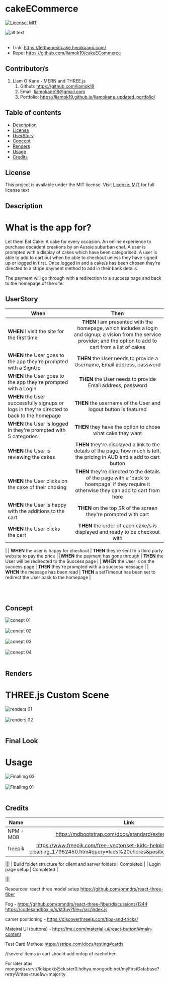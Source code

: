 # cakeECommerce

[![License: MIT](https://img.shields.io/apm/l/vim-mode?color=orange&style=for-the-badge.svg)](https://opensource.org/licenses/MIT)


![alt text](./public/images/Page_title.png) <br><br>

- Link: https://letthemeatcake.herokuapp.com/
- Repo: https://github.com/liamok19/cakeECommerce

## Contributor/s
1. Liam O'Kane - MERN and THREE.js  
    1. Github: https://github.com/liamok19
    2. Email: liamokane19@gmail.com
    3. Portfolio: https://liamok19.github.io/liamokane_updated_portfolio/

## Table of contents
- [Description](#description)
- [License](#license)
- [UserStory](#userstory)
- [Concept](#concept)
- [Renders](#renders)
- [Usage](#usage)
- [Credits](#credits)

## License
This project is available under the MIT license. Visit [License: MIT](https://opensource.org/licenses/MIT) for full license text

## Description
# What is the app for?
Let them Eat Cake: A cake for every occasion. An online experience to purchase decadent creations by an Aussie suburban chef.
A user is prompted with a display of cakes which have been categorised. A user is able to add to cart but when be able to checkout unless they have signed up or logged in first. Once logged in and a cake/s has been chosen they're directed to a stripe payment method to add in their bank details. 

The payment will go through with a redirection to a success page and back to the homepage of the site. 

## UserStory
| When | Then | 
| ------------- |:-------------:| 
|**WHEN**  I visit the site for the first time | **THEN** I am presented with the homepage, which includes a login and signup; a vision from the service provider; and the option to add to cart from a list of cakes|
|**WHEN**  the User goes to the app they're prompted with a SignUp   | **THEN** the User needs to provide a Username, Email address, password |
|**WHEN**  the User goes to the app they're prompted with a Login   | **THEN** the User needs to provide Email address, password |
|**WHEN**  the User successfully signups or logs in they're directed to back to the homepage |  **THEN** the username of the User and logout button is featured |
| **WHEN**  the User is logged in they're prompted with 5 categories | **THEN** they have the option to chose what cake they want| 
| **WHEN**  the User is reviewing the cakes | **THEN** they're displayed a link to the details of the page, how much is left, the pricing  in AUD and a add to cart button|
|**WHEN** the User clicks on the cake of their chosing | **THEN** they're directed to the details of the page with a 'back to hoempage' if they require it otherwise they can add to cart from here |
| **WHEN**  the User is happy with the additions to the cart |**THEN** on the top SR of the screen they're prompted with cart |
| **WHEN** the User clicks the cart | **THEN** the order of each cake/s is displayed and ready to be checkout with
 |
| **WHEN**  the user is happy for checkout | **THEN** they're sent to a third party website to pay the price |
|**WHEN**  the payment has gone through | **THEN** the User will be redirected to the Success page |
| **WHEN**  the User is on the success page | **THEN** they're prompted with a a success message  |
| **WHEN**  the message has been read | **THEN** a setTimeout has been set to redirect the User back to the homepage |			
	
		
<br><br>

## Concept
![conept 01](./client/public/images/conept/page_01.jpg) <br><br>
![conept 02](./client/public/images/conept/page_02.jpg) <br><br>
![conept 03](./client/public/images/conept/page_03.jpg) <br><br>
![conept 04](./client/public/images/conept/page_04.jpg) <br><br>

## Renders 
# THREE.js Custom Scene
![renders 01](./client/public/images/roughRenders/roughRender01_evve.png) <br><br>
![renders 02](./client/public/images/roughRenders/roughRender02_cycles.png) <br><br>

## Final Look
# Usage
![FinalImg 02](./client/public/images/finalLook/finalLook02.png) <br><br>
![FinalImg 01](./client/public/images/finalLook/finalLook01.png) <br><br>


## Credits
| Name | Link | 
| ------------- |:-------------:| 
| NPM - MDB | https://mdbootstrap.com/docs/standard/extended/to-do-list/  |
| freepik | https://www.freepik.com/free-vector/set-kids-helping-parents-with-home-cleaning_17962450.htm#query=kids%20chores&position=28&from_view=keyword | 




|||
| Build folder structure for client and server folders | Completed |
| Login page setup | Completed |

|||

Resources:
react three model setup
https://github.com/pmndrs/react-three-fiber

Fog -
https://github.com/pmndrs/react-three-fiber/discussions/1244
https://codesandbox.io/s/kt3uy?file=/src/index.js

camer positioning -
https://discoverthreejs.com/tips-and-tricks/

Mateiral UI (buttons) -
https://mui.com/material-ui/react-button/#main-content

Test Card Methos: 
https://stripe.com/docs/testing#cards

//several items in cart should add ontop of eachother

For later atas 
mongodb+srv://lokipoki:<password>@cluster0.hdhya.mongodb.net/myFirstDatabase?retryWrites=true&w=majority


